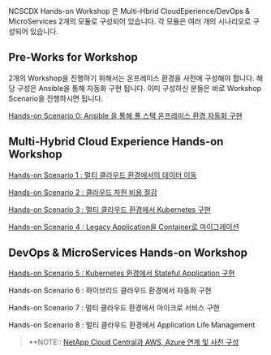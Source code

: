 NCSCDX Hands-on Workshop 은 Multi-Hbrid CloudEperience/DevOps & MicroServices  2개의 모듈로 구성되어 있습니다. 
각 모듈은 여러 개의 시나리오로 구성되어 있습니다.  
## Pre-Works for Workshop
2개의  Workshop을 진행하기 위해서는 온프레미스 환경을 사전에 구성해야 합니다. 해당 구성은 Ansible을 통해 자동화 구현 됩니다. 이미 구성하신 분들은 바로 Workshop Scenario을 진행하시면 됩니다.  

[Hands-on Scenario 0: Ansible 을 통해 풀 스택 온프레미스 환경 자동화 구현](https://github.com/netappkr/NDX_Handsonworkshop-/tree/master/Pre-Work2)

## Multi-Hybrid Cloud Experience Hands-on Workshop 

[Hands-on Scenario 1 : 멀티 클라우드 환경에서의 데이터 이동](https://github.com/netappkr/NDX_Handsonworkshop-/tree/master/Data_Mobility_MultiCloud) 

[Hands-on Scenario 2 : 클라우드 자원 비용 절감](https://github.com/netappkr/NDX_Handsonworkshop-/blob/master/Costsaving/RADME.md) 

[Hands-on Scenario 3 : 멀티 클라우드 환경에서 Kubernetes 구현](https://github.com/netappkr/NDX_Handsonworkshop-/blob/master/K8s_on_MultiCloud/README.md)

[Hands-on Scenario 4 : Legacy Application을 Container로 마이그레이션](https://github.com/netappkr/NDX_Handsonworkshop-/blob/master/containerization/README.md) 

## DevOps & MicroServices Hands-on Workshop 

[Hands-on Scenario 5 : Kubernetes 환경에서 Stateful Application 구현](https://github.com/netappkr/NDX_Handsonworkshop-/blob/master/K8s_with_Trident/README.md)

Hands-on Scenario 6 : 하이브리드 클라우드 환경에서 자동화 구현

Hands-on Scenario 7 : 멀티 클라우드 환경에서 마이크로 서비스 구현

Hands-on Scenario 8 : 멀티 클라우드 환경에서 Application Life Management 


 > **NOTE:: [NetApp Cloud Central과 AWS, Azure 연계 및 사전 구성](https://github.com/netappkr/NDX_Handsonworkshop-/tree/master/Pre-Work)
<!--stackedit_data:
eyJoaXN0b3J5IjpbMTY0NTE5MTQ4MiwtMjA4NDkwNDU2NCwyOT
MwNTE3OTQsMjA4MjA1Mzg1OF19
-->